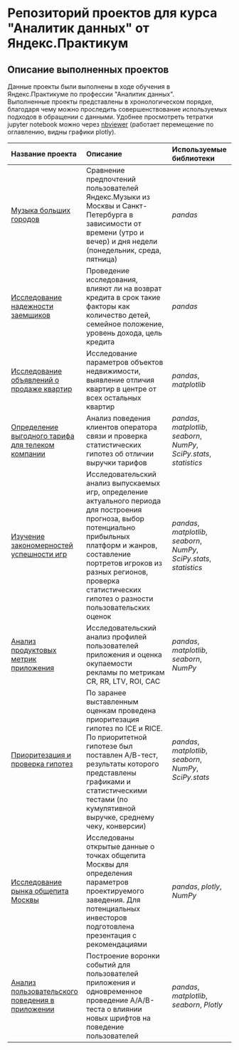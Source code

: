 # Репозиторий проектов для курса "Аналитик данных" от Яндекс.Практикум

## Описание выполненных проектов

Данные проекты были выполнены в ходе обучения в Яндекс.Практикуме по профессии "Аналитик данных".  
Выполненные проекты представлены в хронологическом порядке, благодаря чему можно проследить совершенствование используемых подходов в обращении с данными.
Удобнее просмотреть тетратки jupyter notebook можно через [nbviewer](https://nbviewer.org/github/duketmb/yandex-prakticum-projects/tree/main/) (работает перемещение по оглавлению, видны графики plotly).

| Название проекта | Описание | Используемые библиотеки | 
| :---------------------- | :---------------------- | :---------------------- |
| [Музыка больших городов](big_cities_music) | Сравнение предпочтений пользователей Яндекс.Музыки из Москвы и Санкт-Петербурга в зависимости от времени (утро и вечер) и дня недели (понедельник, среда, пятница)| *pandas* |
| [Исследование надежности заемщиков](reliability_of_debtors) | Проведение исследования, влияют ли на возврат кредита в срок такие факторы как количество детей, семейное положение, уровень дохода, цель кредита| *pandas* |
| [Исследование объявлений о продаже квартир](real_estate) | Исследование параметров объектов недвижимости, выявление отличия квартир в центре от всех остальных квартир| *pandas*, *matplotlib* |
| [Определение выгодного тарифа для телеком компании](telecom_tariffs) | Анализ поведения клиентов оператора связи и проверка статистических гипотез об отличии выручки тарифов| *pandas*, *matplotlib*, *seaborn*, *NumPy*, *SciPy.stats*, *statistics*|
| [Изучение закономерностей успешности игр](game_success_analysis) | Исследовательский анализ выпускаемых игр, определение актуального периода для построения прогноза, выбор потенциально прибыльных платформ и жанров, составление портретов игроков из разных регионов, проверка статистических гипотез о разности пользовательских оценок| *pandas*, *matplotlib*, *seaborn*, *NumPy*, *SciPy.stats*, *statistics* |
| [Анализ продуктовых метрик приложения](app_metrics) | Исследовательский анализ профилей пользователей приложения и оценка окупаемости рекламы по метрикам CR, RR, LTV, ROI, CAC| *pandas*, *matplotlib*, *seaborn*, *NumPy* |
| [Приоритезация и проверка гипотез](check_hypothesis) | По заранее выставленным оценкам проведена приоритезация гипотез по ICE и RICE. По приоритетной гипотезе был поставлен А/В-тест, результаты которого представлены графиками и статистическими тестами (по кумулятивной выручке, среднему чеку, конверсии)| *pandas*, *matplotlib*, *seaborn*, *NumPy*, *SciPy.stats* |
| [Исследование рынка общепита Москвы](catering) | Исследованы открытые данные о точках общепита Москвы для определения параметров проектируемого заведения. Для потенциальных инвесторов подготовлена презентация с рекомендациями| *pandas*, *plotly*, *NumPy* |
| [Анализ пользовательского поведения в приложении](users_behavior_in_mobile_app) | Построение воронки событий для пользователей приложения и одновременное проведение A/A/B-теста о влиянии новых шрифтов на поведение пользователей| *pandas*, *matplotlib*, *seaborn*, *Plotly* |